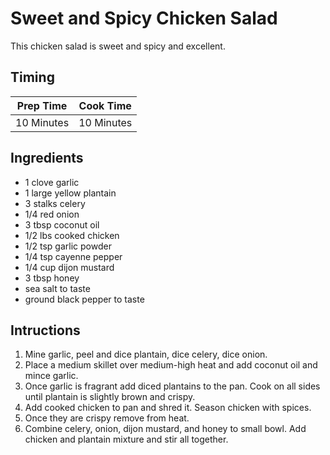 # Sweet and Spicy Chicken Salad

This chicken salad is sweet and spicy and excellent.

## Timing

| Prep Time  | Cook Time  |
| ---------- | ---------- |
| 10 Minutes | 10 Minutes |

## Ingredients

- 1 clove garlic
- 1 large yellow plantain
- 3 stalks celery
- 1/4 red onion
- 3 tbsp coconut oil
- 1/2 lbs cooked chicken
- 1/2 tsp garlic powder
- 1/4 tsp cayenne pepper
- 1/4 cup dijon mustard
- 3 tbsp honey
- sea salt to taste
- ground black pepper to taste

## Intructions

1. Mine garlic, peel and dice plantain, dice celery, dice onion.
2. Place a medium skillet over medium-high heat and add coconut oil and mince
   garlic.
3. Once garlic is fragrant add diced plantains to the pan. Cook on all sides
   until plantain is slightly brown and crispy.
4. Add cooked chicken to pan and shred it. Season chicken with spices.
5. Once they are crispy remove from heat.
6. Combine celery, onion, dijon mustard, and honey to small bowl. Add chicken
   and plantain mixture and stir all together.
